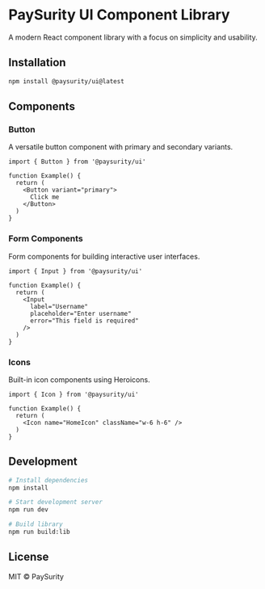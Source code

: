 # PaySurity UI Component Library

A modern React component library with a focus on simplicity and usability.

## Installation

```bash
npm install @paysurity/ui@latest
```

## Components

### Button
A versatile button component with primary and secondary variants.

```tsx
import { Button } from '@paysurity/ui'

function Example() {
  return (
    <Button variant="primary">
      Click me
    </Button>
  )
}
```

### Form Components
Form components for building interactive user interfaces.

```tsx
import { Input } from '@paysurity/ui'

function Example() {
  return (
    <Input 
      label="Username"
      placeholder="Enter username"
      error="This field is required"
    />
  )
}
```

### Icons
Built-in icon components using Heroicons.

```tsx
import { Icon } from '@paysurity/ui'

function Example() {
  return (
    <Icon name="HomeIcon" className="w-6 h-6" />
  )
}
```

## Development

```bash
# Install dependencies
npm install

# Start development server
npm run dev

# Build library
npm run build:lib
```

## License

MIT © PaySurity